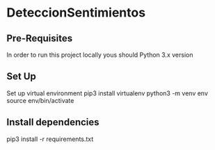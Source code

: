 # DeteccionSentimientos

## Pre-Requisites
In order to run this project locally yous should Python 3.x version

## Set Up
Set up virtual environment
pip3 install virtualenv
python3 -m venv env
source env/bin/activate

## Install dependencies
pip3 install -r requirements.txt
